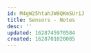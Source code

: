 ```yaml
---
id: M4gW25htahJW9QKmSUriJ
title: Sensors - Notes
desc: ''
updated: 1628745970584
created: 1628701020085
---
```


